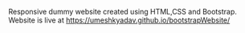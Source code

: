 Responsive dummy website created using HTML,CSS and Bootstrap. Website is live at https://umeshkyadav.github.io/bootstrapWebsite/
